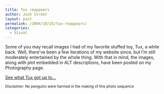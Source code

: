 ```yaml
---
title: Tux reappears
author: Josh Street
layout: post
permalink: /2004/10/25/tux-reappears/
categories:
  - Visual
---
```

Some of you may recall images I had of my favorite stuffed toy, Tux, a while back. Well, there&#8217;ve been a few iterations of my website since, but I&#8217;m still moderately entertained by the whole thing. With that in mind, the images, along with plot embedded in ALT descriptions, have been posted on my Photography page.

[See what Tux got up to&#8230;][1]

<small>Disclaimer: No penguins were harmed in the making of this photo sequence</small>

 [1]: http://www.joahua.com/photostack/album/tux/